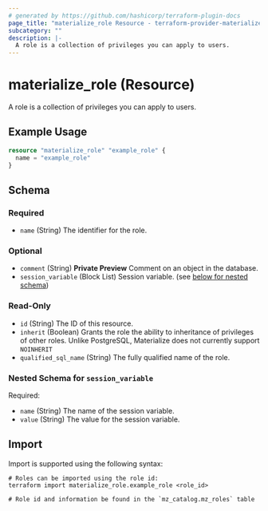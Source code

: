```yaml
---
# generated by https://github.com/hashicorp/terraform-plugin-docs
page_title: "materialize_role Resource - terraform-provider-materialize"
subcategory: ""
description: |-
  A role is a collection of privileges you can apply to users.
---
```


# materialize_role (Resource)

A role is a collection of privileges you can apply to users.

## Example Usage

```terraform
resource "materialize_role" "example_role" {
  name = "example_role"
}
```

<!-- schema generated by tfplugindocs -->
## Schema

### Required

- `name` (String) The identifier for the role.

### Optional

- `comment` (String) **Private Preview** Comment on an object in the database.
- `session_variable` (Block List) Session variable. (see [below for nested schema](#nestedblock--session_variable))

### Read-Only

- `id` (String) The ID of this resource.
- `inherit` (Boolean) Grants the role the ability to inheritance of privileges of other roles. Unlike PostgreSQL, Materialize does not currently support `NOINHERIT`
- `qualified_sql_name` (String) The fully qualified name of the role.

<a id="nestedblock--session_variable"></a>
### Nested Schema for `session_variable`

Required:

- `name` (String) The name of the session variable.
- `value` (String) The value for the session variable.

## Import

Import is supported using the following syntax:

```shell
# Roles can be imported using the role id:
terraform import materialize_role.example_role <role_id>

# Role id and information be found in the `mz_catalog.mz_roles` table
```
